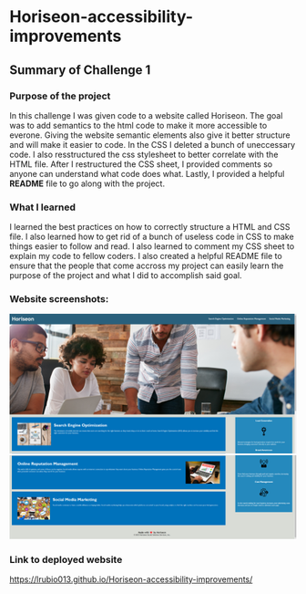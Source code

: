 # Horiseon-accessibility-improvements
## Summary of Challenge 1

### Purpose of the project
In this challenge I was given code to a website called Horiseon. The goal was to add semantics to the html code to make it more accessible to everone. Giving the website semantic elements also give it better structure and will make it easier to code. In the CSS I deleted a bunch of uneccessary code. I also resstructured the css stylesheet to better correlate with the HTML file. After I restructured the CSS sheet, I provided comments so anyone can understand what code does what. Lastly, I provided a helpful **README** file to go along with the project.

### What I learned
I learned the best practices on how to correctly structure a HTML and CSS file. I also learned how to get rid of a bunch of useless code in CSS to make things easier to follow and read. I also learned to comment my CSS sheet to explain my code to fellow coders. I also created a helpful README file to ensure that the people that come accross my project can easily learn the purpose of the project and what I did to accomplish said goal.

### Website screenshots:

<img src="assets\images\image-3.png">

<img src="assets\images\image-4.png">

### Link to deployed website
https://lrubio013.github.io/Horiseon-accessibility-improvements/
